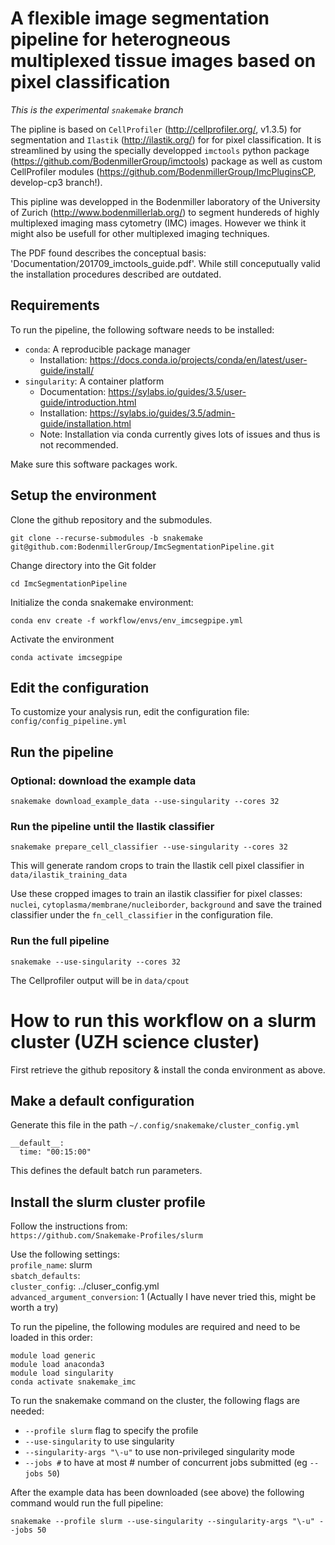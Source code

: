 # A flexible  image segmentation pipeline for heterogneous multiplexed tissue images based on pixel classification
*This is the experimental `snakemake` branch*

The pipline is based on `CellProfiler` (http://cellprofiler.org/, v1.3.5) for segmentation and `Ilastik` (http://ilastik.org/) for
for pixel classification. It is streamlined by using the specially developped `imctools` python package (https://github.com/BodenmillerGroup/imctools) 
package as well as custom CellProfiler modules (https://github.com/BodenmillerGroup/ImcPluginsCP, develop-cp3 branch!).

This pipline was developped in the Bodenmiller laboratory of the University of Zurich (http://www.bodenmillerlab.org/) to segment hundereds of highly multiplexed
imaging mass cytometry (IMC) images. However we think it might also be usefull for other multiplexed imaging techniques.

The PDF found describes the conceptual basis: 'Documentation/201709_imctools_guide.pdf'. While still conceputually valid the installation procedures described are outdated.

## Requirements
To run the pipeline, the following software needs to be installed:
- `conda`: A reproducible package manager
   - Installation: https://docs.conda.io/projects/conda/en/latest/user-guide/install/
- `singularity`: A container platform
   - Documentation: https://sylabs.io/guides/3.5/user-guide/introduction.html
   - Installation: https://sylabs.io/guides/3.5/admin-guide/installation.html
   - Note: Installation via conda currently gives lots of issues and thus is not recommended.

Make sure this software packages work.

## Setup the environment
Clone the github repository and the submodules.

```
git clone --recurse-submodules -b snakemake git@github.com:BodenmillerGroup/ImcSegmentationPipeline.git
```
Change directory into the Git folder

```
cd ImcSegmentationPipeline
```

Initialize the conda snakemake environment:

```
conda env create -f workflow/envs/env_imcsegpipe.yml
```

Activate the environment

```
conda activate imcsegpipe
```

## Edit the configuration
To customize your analysis run, edit the configuration file: `config/config_pipeline.yml`

## Run the pipeline

### Optional: download the example data

```
snakemake download_example_data --use-singularity --cores 32
```

### Run the pipeline until the Ilastik classifier

```
snakemake prepare_cell_classifier --use-singularity --cores 32
```

This will generate random crops to train the Ilastik cell pixel classifier in `data/ilastik_training_data`

Use these cropped images to train an ilastik classifier for pixel classes: `nuclei`, `cytoplasma/membrane/nucleiborder`, `background`
and save the trained classifier under the `fn_cell_classifier` in the configuration file.

### Run the full pipeline

```
snakemake --use-singularity --cores 32
```

The Cellprofiler output will be in `data/cpout`


# How to run this workflow on a slurm cluster (UZH science cluster)

First retrieve the github repository & install the conda environment as above.

## Make a default configuration

Generate this file in the path `~/.config/snakemake/cluster_config.yml`
```
__default__:
  time: "00:15:00"
```
This defines the default batch run parameters.

## Install the slurm cluster profile

Follow the instructions from:  
`https://github.com/Snakemake-Profiles/slurm`

Use the following settings:  
`profile_name`: slurm  
`sbatch_defaults`:  
`cluster_config`: ../cluser_config.yml  
`advanced_argument_conversion`: 1 (Actually I have never tried this, might be worth a try) 

To run the pipeline, the following modules are required and need to be loaded in this order:
```
module load generic
module load anaconda3 
module load singularity
conda activate snakemake_imc
```


To run the snakemake command on the cluster, the following flags are needed:
- `--profile slurm` flag to specify the profile
- `--use-singularity` to use singularity
- `--singularity-args "\-u"` to use non-privileged singularity mode
- `--jobs #` to have at most # number of concurrent jobs submitted (eg `--jobs 50`)

After the example data has been downloaded (see above) the following command would run the full pipeline:

```
snakemake --profile slurm --use-singularity --singularity-args "\-u" --jobs 50
```

